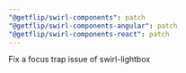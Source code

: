 ```yaml
---
"@getflip/swirl-components": patch
"@getflip/swirl-components-angular": patch
"@getflip/swirl-components-react": patch
---
```


Fix a focus trap issue of swirl-lightbox
